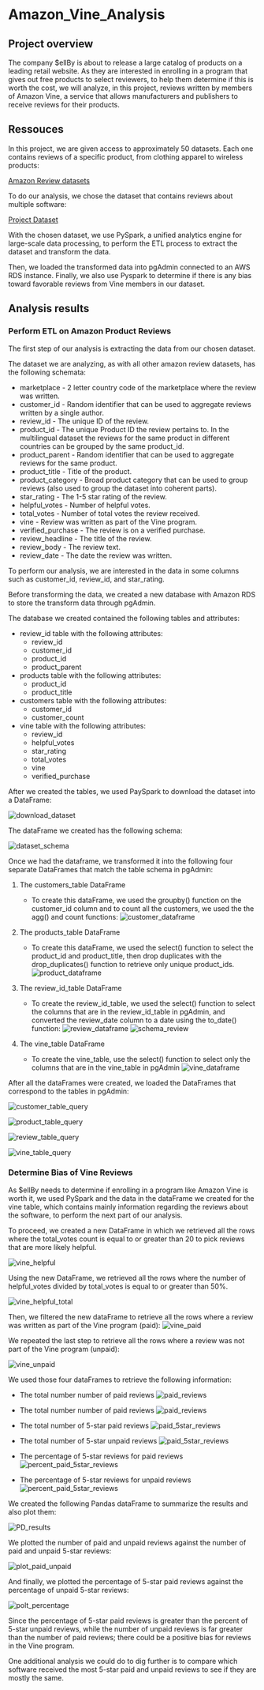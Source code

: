 # Amazon_Vine_Analysis

## Project overview

The company $ellBy is about to release a large catalog of products on a leading retail website. 
As they are interested in enrolling in a program that gives out free products to select reviewers, 
to help them determine if this is worth the cost, we will analyze, in this project, reviews written by 
members of Amazon Vine, a service that allows manufacturers and publishers to receive reviews for 
their products.


## Ressouces 

In this project, we are given access to approximately 50 datasets. Each one contains reviews of a specific product, 
from clothing apparel to wireless products:

[Amazon Review datasets](https://s3.amazonaws.com/amazon-reviews-pds/tsv/index.txt)

To do our analysis, we chose the dataset that contains reviews about multiple software:

[Project Dataset](https://s3.amazonaws.com/amazon-reviews-pds/tsv/amazon_reviews_us_Software_v1_00.tsv.gz)

With the chosen dataset, we use PySpark, a unified analytics engine for large-scale data processing, to 
perform the ETL process to extract the dataset and transform the data.

Then, we loaded the transformed data into pgAdmin connected to an AWS RDS instance. Finally, we also use Pyspark to determine
if there is any bias toward favorable reviews from Vine members in our dataset.


## Analysis results

### Perform ETL on Amazon Product Reviews

The first step of our analysis is extracting the data from our chosen dataset.

The dataset we are analyzing, as with all other amazon review datasets, has the following schemata:

*	marketplace       - 2 letter country code of the marketplace where the review was written.
*	customer_id       - Random identifier that can be used to aggregate reviews written by a single author.
*	review_id         - The unique ID of the review.
*	product_id        - The unique Product ID the review pertains to. In the multilingual dataset the reviews
                    	for the same product in different countries can be grouped by the same product_id.
*	product_parent    - Random identifier that can be used to aggregate reviews for the same product.
*	product_title     - Title of the product.
*	product_category  - Broad product category that can be used to group reviews 
                    (also used to group the dataset into coherent parts).
*	star_rating       - The 1-5 star rating of the review.
*	helpful_votes     - Number of helpful votes.
*	total_votes       - Number of total votes the review received.
*	vine              - Review was written as part of the Vine program.
*	verified_purchase - The review is on a verified purchase.
*	review_headline   - The title of the review.
*	review_body       - The review text.
*	review_date       - The date the review was written.

To perform our analysis, we are interested in the data in some columns such as customer_id, review_id, and star_rating.

Before transforming the data, we created a new database with Amazon RDS to store the transform data through pgAdmin.

The database we created contained the following tables and attributes:

* review_id table with the following attributes: 
	* review_id
	* customer_id
	* product_id
	* product_parent
* products table with the following attributes: 
	* product_id
	* product_title
* customers table with the following attributes: 
	* customer_id
	* customer_count
* vine table with the following attributes: 
	* review_id
	* helpful_votes
	* star_rating
	* total_votes
	* vine
	* verified_purchase

After we created the tables, we used PaySpark to download the dataset into a DataFrame:

![download_dataset](https://github.com/valerielnd/Amazon_Vine_Analysis/blob/main/dowload_dataset.png)

The dataFrame we created has the following schema:

![dataset_schema](https://github.com/valerielnd/Amazon_Vine_Analysis/blob/main/data_set_schema.png)

Once we had the dataframe, we transformed it into the following four separate DataFrames that match the table schema in pgAdmin:

1.	The customers_table DataFrame
	*	To create this dataFrame, we used the groupby() function on the customer_id column and to count all the customers, we used the 
		the agg() and count functions:
		![customer_dataframe](https://github.com/valerielnd/Amazon_Vine_Analysis/blob/main/customer_table.png)
		
2.	The products_table DataFrame
	*	To create this dataFrame, we used the select() function to select the product_id and product_title, then drop 
		duplicates with the drop_duplicates() function to retrieve only unique product_ids.
		![product_dataframe](https://github.com/valerielnd/Amazon_Vine_Analysis/blob/main/products_table.png)
	
3.	The review_id_table DataFrame
	*	To create the review_id_table, we used the select() function to select the columns that are in the review_id_table in pgAdmin,
		and converted the review_date column to a date using the to_date() function:
		![review_dataframe](https://github.com/valerielnd/Amazon_Vine_Analysis/blob/main/review_table.png)
		![schema_review](https://github.com/valerielnd/Amazon_Vine_Analysis/blob/main/to_date_result.png)
	
4.	The vine_table DataFrame	
	*	To create the vine_table, use the select() function to select only the columns that are in the vine_table in pgAdmin
		![vine_dataframe](https://github.com/valerielnd/Amazon_Vine_Analysis/blob/main/vine_table.png)


After all the dataFrames were created, we loaded the DataFrames that correspond to the tables in pgAdmin:

![customer_table_query](https://github.com/valerielnd/Amazon_Vine_Analysis/blob/main/customer_table_query.png)

![product_table_query](https://github.com/valerielnd/Amazon_Vine_Analysis/blob/main/product_table_query.png)

![review_table_query](https://github.com/valerielnd/Amazon_Vine_Analysis/blob/main/review_table_query.png)

![vine_table_query](https://github.com/valerielnd/Amazon_Vine_Analysis/blob/main/vine_table_query.png)


### Determine Bias of Vine Reviews

As $ellBy needs to determine if enrolling in a program like Amazon Vine is worth it, we
used PySpark and the data in the dataFrame we created for the vine table, which contains mainly
information regarding the reviews about the software, to perform the next part of our analysis.

To proceed, we created a new DataFrame in which we retrieved all the rows where the total_votes count 
is equal to or greater than 20 to pick reviews that are more likely helpful.

![vine_helpful](https://github.com/valerielnd/Amazon_Vine_Analysis/blob/main/vine_helpful_votes.png)

Using the new DataFrame, we retrieved all the rows where the number of helpful_votes divided by total_votes is equal 
to or greater than 50%.

![vine_helpful_total]()

Then, we filtered the new dataFrame to retrieve all the rows where a review was written as part of the Vine program (paid):
![vine_paid]()

We repeated the last step to retrieve all the rows where a review was not part of the Vine program (unpaid):

![vine_unpaid]()

We used those four dataFrames to retrieve the following information:

* 	The total number number of paid reviews
	![paid_reviews]()
	
*	The total number number of paid reviews
	![paid_reviews]()
	
*	The total number of 5-star paid reviews
	![paid_5star_reviews]()
	
*	The total number of 5-star unpaid reviews
	![paid_5star_reviews]()
	
*	The percentage of 5-star reviews for paid reviews
	![percent_paid_5star_reviews]()
	
*	The percentage of 5-star reviews for unpaid reviews
	![percent_paid_5star_reviews]()
	
We created the following Pandas dataFrame to summarize the results and also plot them:

![PD_results]()

We plotted the number of paid and unpaid reviews against the number of paid and unpaid 5-star reviews:

![plot_paid_unpaid]()

And finally, we plotted the percentage of 5-star paid reviews against the percentage of unpaid 5-star reviews:

![polt_percentage]()

Since the percentage of 5-star paid reviews is greater than the percent of 5-star unpaid reviews, while the number
of unpaid reviews is far greater than the number of paid reviews; there could be a positive bias for reviews in the Vine program.

One additional analysis we could do to dig further is to compare which software received the most 5-star
paid and unpaid reviews to see if they are mostly the same.




